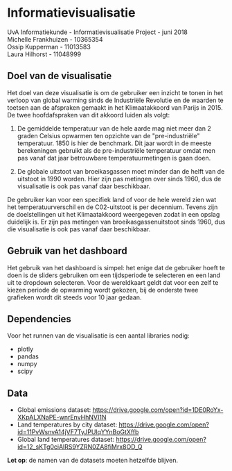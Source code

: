 # Informatievisualisatie
UvA Informatiekunde - Informatievisualisatie Project - juni 2018  
Michelle Frankhuizen - 10365354  
Ossip Kupperman - 11013583  
Laura Hilhorst - 11048999  

## Doel van de visualisatie
Het doel van deze visualisatie is om de gebruiker een inzicht te tonen in het verloop van global warming sinds de Industriële Revolutie en de waarden te toetsen aan de afspraken gemaakt in het Klimaatakkoord van Parijs in 2015. De twee hoofdafspraken van dit akkoord luiden als volgt:  

1. De gemiddelde temperatuur van de hele aarde mag niet meer dan 2 graden Celsius opwarmen ten opzichte van de "pre-industriële" temperatuur. 1850 is hier de benchmark. Dit jaar wordt in de meeste berekeningen gebruikt als de pre-industriële temperatuur omdat men pas vanaf dat jaar betrouwbare temperatuurmetingen is gaan doen.

2. De globale uitstoot van broeikasgassen moet minder dan de helft van de uitstoot in 1990 worden. Hier zijn pas metingen over sinds 1960, dus de visualisatie is ook pas vanaf daar beschikbaar.

 De gebruiker kan voor een specifiek land of voor de hele wereld zien wat het temperatuurverschil en de C02-uitstoot is per decennium. Tevens zijn de doelstellingen uit het Klimaatakkoord weergegeven zodat in een opslag duidelijk is. Er zijn pas metingen van broeikasgassenuitstoot sinds 1960, dus die visualisatie is ook pas vanaf daar beschikbaar.


## Gebruik van het dashboard
Het gebruik van het dashboard is simpel: het enige dat de gebruiker hoeft te doen is de sliders gebruiken om een tijdsperiode te selecteren en een land uit te dropdown selecteren. Voor de wereldkaart geldt dat voor een zelf te kiezen periode de opwarming wordt gekozen, bij de onderste twee grafieken wordt dit steeds voor 10 jaar gedaan. 

##  Dependencies
Voor het runnen van de visualisatie is een aantal libraries nodig:
- plotly 
- pandas 
- numpy
- scipy

## Data
- Global emissions dataset: https://drive.google.com/open?id=1DE0RoYx-XKpALXNaPE-wnrEnvHhNVI1N
- Land temperatures by city dataset: https://drive.google.com/open?id=11PvWsnvA14jVF7TyJPUlqYYnBoGtXffb
- Global land temperatures dataset: https://drive.google.com/open?id=12_sKTg0ciAlRS9YZRN0ZA8fiMrx8OD_Q

**Let op**: de namen van de datasets moeten hetzelfde blijven. 
